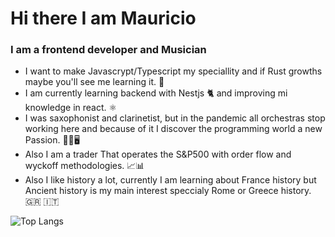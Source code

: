 # Hi there I am Mauricio

### I am a frontend developer and Musician

- I want to make Javascrypt/Typescript my speciallity and if Rust growths maybe you'll see me learning it. 🚀
- I am currently learning backend with Nestjs 🐈  and improving mi knowledge in react. ⚛️
- I was saxophonist and clarinetist, but in the pandemic all orchestras stop working here and because of it I discover the programming world a new Passion. 🎷🎼🖥️
- Also I am a trader That operates the S&P500 with order flow and wyckoff methodologies. 📈📊
- Also I like history a lot, currently I am learning about France history but Ancient history is my main interest speccialy Rome or Greece history. 🇬🇷 🇮🇹

![Top Langs](https://github-readme-stats.vercel.app/api/top-langs/?username=MauricioMorenoMorales&theme=tokyonight&langs_count=12&layout=compact&hide=vue,makefile)
<!--[![willianrod's wakatime stats](https://github-readme-stats.vercel.app/api/wakatime?username=mauriciomoreno2)](https://github.com/anuraghazra/github-readme-stats)-->
